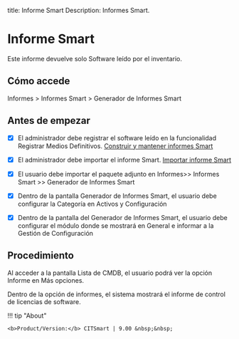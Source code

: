 title: Informe Smart
Description: Informes Smart.

# Informe Smart

Este informe devuelve solo Software leído por el inventario.

## Cómo accede

Informes > Informes Smart > Generador de Informes Smart 

## Antes de empezar

- [x] El administrador debe registrar el software leído en la funcionalidad Registrar Medios Definitivos. [Construir y mantener informes Smart](/es-es/citsmart-platform-9/additional-features/reports/create/smart-reports/configuration/build-maintain-smart-report.html)

- [x] El administrador debe importar el informe Smart. [Importar informe Smart](es-es/citsmart-platform-9/additional-features/reports/create/smart-reports/configuration/build-maintain-smart-report.html#importarexportar-smart-reports)

- [x] El usuario debe importar el paquete adjunto en Informes>> Informes Smart >> Generador de Informes Smart

- [x] Dentro de la pantalla Generador de Informes Smart, el usuario debe configurar la Categoría en Activos y Configuración

- [x] Dentro de la pantalla del Generador de Informes Smart, el usuario debe configurar el módulo donde se mostrará en General e informar a la Gestión de Configuración

## Procedimiento

Al acceder a la pantalla Lista de CMDB, el usuario podrá ver la opción Informe en Más opciones.

Dentro de la opción de informes, el sistema mostrará el informe de control de licencias de software.


!!! tip "About"

    <b>Product/Version:</b> CITSmart | 9.00 &nbsp;&nbsp;
